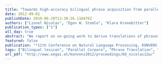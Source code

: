 ```yaml
---
title: "Towards high-accuracy bilingual phrase acquisition from parallel corpora"
date: 2012-09-01
publishDate: 2019-06-20T13:30:26.118476Z
authors: ["Lionel Nicolas", "Egon W. Stemle", "Klara Kranebitter"]
publication_types: ["1"]
all_day: true
abstract: "We report on on-going work to derive translations of phrases from parallel corpora. We describe an unsupervised and knowledge-free greedy-style process relying on innovative strategies for choosing and discarding candidate translations. This process manages to acquire multiple translations combining phrases of equal or different sizes. The preliminary evaluation performed confirms both its potential and its interest."
featured: false
publication: "*11th Conference on Natural Language Processing, KONVENS 2012, Empirical Methods in Natural Language Processing*"
tags: ["Bilingual lexicon", "Parallel Corpora", "Phrase Translation", "Unsupervised Learning"]
url_pdf: "http://www.oegai.at/konvens2012/proceedings/68_nicolas12w/"
---
```


